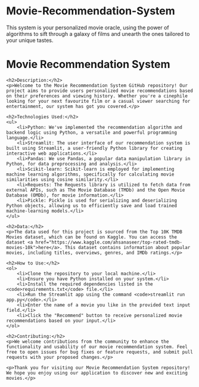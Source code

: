 # Movie-Recommendation-System
This system is your personalized movie oracle, using the power of algorithms to sift through a galaxy of films and unearth the ones tailored to your unique tastes.

<!DOCTYPE html>
<body>
    <h1>Movie Recommendation System</h1>

    <h2>Description:</h2>
    <p>Welcome to the Movie Recommendation System GitHub repository! Our project aims to provide users personalized movie recommendations based on their preferences and viewing history. Whether you're a cinephile looking for your next favourite film or a casual viewer searching for entertainment, our system has got you covered.</p>

    <h2>Technologies Used:</h2>
    <ul>
        <li>Python: We've implemented the recommendation algorithm and backend logic using Python, a versatile and powerful programming language.</li>
        <li>Streamlit: The user interface of our recommendation system is built using Streamlit, a user-friendly Python library for creating interactive web applications.</li>
        <li>Pandas: We use Pandas, a popular data manipulation library in Python, for data preprocessing and analysis.</li>
        <li>Scikit-learn: Scikit-learn is employed for implementing machine learning algorithms, specifically for calculating movie similarities using cosine similarity.</li>
        <li>Requests: The Requests library is utilized to fetch data from external APIs, such as The Movie Database (TMDb) and the Open Movie Database (OMDb), for movie information.</li>
        <li>Pickle: Pickle is used for serializing and deserializing Python objects, allowing us to efficiently save and load trained machine-learning models.</li>
    </ul>

    <h2>Data:</h2>
    <p>The data used for this project is sourced from the Top 10K TMDB Movies dataset, which can be found on Kaggle. You can access the dataset <a href="https://www.kaggle.com/ahsanaseer/top-rated-tmdb-movies-10k">here</a>. This dataset contains information about popular movies, including titles, overviews, genres, and IMDb ratings.</p>

    <h2>How to Use:</h2>
    <ol>
        <li>Clone the repository to your local machine.</li>
        <li>Ensure you have Python installed on your system.</li>
        <li>Install the required dependencies listed in the <code>requirements.txt</code> file.</li>
        <li>Run the Streamlit app using the command <code>streamlit run app.py</code>.</li>
        <li>Enter the name of a movie you like in the provided text input field.</li>
        <li>Click the "Recommend" button to receive personalized movie recommendations based on your input.</li>
    </ol>

    <h2>Contributing:</h2>
    <p>We welcome contributions from the community to enhance the functionality and usability of our movie recommendation system. Feel free to open issues for bug fixes or feature requests, and submit pull requests with your proposed changes.</p>

    <p>Thank you for visiting our Movie Recommendation System repository! We hope you enjoy using our application to discover new and exciting movies.</p>
</body>
</html>
